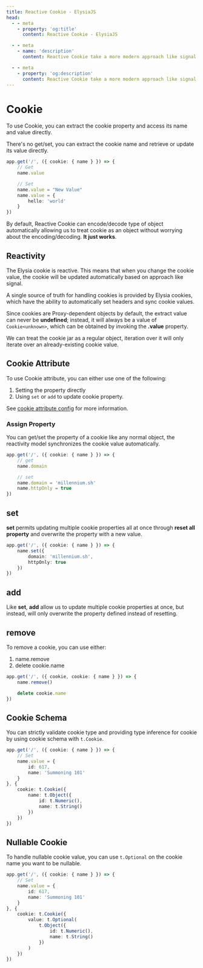 ```yaml
---
title: Reactive Cookie - ElysiaJS
head:
  - - meta
    - property: 'og:title'
      content: Reactive Cookie - ElysiaJS

  - - meta
    - name: 'description'
      content: Reactive Cookie take a more modern approach like signal to handle cookie with an ergonomic API. There's no 'getCookie', 'setCookie', everything is just a cookie object. When you want to use cookie, you just extract the name and value directly.

  - - meta
    - property: 'og:description'
      content: Reactive Cookie take a more modern approach like signal to handle cookie with an ergonomic API. There's no 'getCookie', 'setCookie', everything is just a cookie object. When you want to use cookie, you just extract the name and value directly.
---
```


# Cookie
To use Cookie, you can extract the cookie property and access its name and value directly.

There's no get/set, you can extract the cookie name and retrieve or update its value directly.
```ts
app.get('/', ({ cookie: { name } }) => {
    // Get
    name.value

    // Set
    name.value = "New Value"
    name.value = {
        hello: 'world'
    }
})
```

By default, Reactive Cookie can encode/decode type of object automatically allowing us to treat cookie as an object without worrying about the encoding/decoding. **It just works**.

## Reactivity
The Elysia cookie is reactive. This means that when you change the cookie value, the cookie will be updated automatically based on approach like signal.

A single source of truth for handling cookies is provided by Elysia cookies, which have the ability to automatically set headers and sync cookie values.

Since cookies are Proxy-dependent objects by default, the extract value can never be **undefined**; instead, it will always be a value of `Cookie<unknown>`, which can be obtained by invoking the **.value** property.

We can treat the cookie jar as a regular object, iteration over it will only iterate over an already-existing cookie value.

## Cookie Attribute
To use Cookie attribute, you can either use one of the following:

1. Setting the property directly
2. Using `set` or `add` to update cookie property.

See [cookie attribute config](/patterns/cookie-signature#config) for more information.

### Assign Property
You can get/set the property of a cookie like any normal object, the reactivity model synchronizes the cookie value automatically.

```ts
app.get('/', ({ cookie: { name } }) => {
    // get
    name.domain

    // set
    name.domain = 'millennium.sh'
    name.httpOnly = true
})
```

## set
**set** permits updating multiple cookie properties all at once through **reset all property** and overwrite the property with a new value.

```ts
app.get('/', ({ cookie: { name } }) => {
    name.set({
        domain: 'millennium.sh',
        httpOnly: true
    })
})
```

## add
Like **set**, **add** allow us to update multiple cookie properties at once, but instead, will only overwrite the property defined instead of resetting.

## remove
To remove a cookie, you can use either:
1. name.remove
2. delete cookie.name

```ts
app.get('/', ({ cookie, cookie: { name } }) => {
    name.remove()

    delete cookie.name
})
```

## Cookie Schema
You can strictly validate cookie type and providing type inference for cookie by using cookie schema with `t.Cookie`.

```ts
app.get('/', ({ cookie: { name } }) => {
    // Set
    name.value = {
        id: 617,
        name: 'Summoning 101'
    }
}, {
    cookie: t.Cookie({
        name: t.Object({
            id: t.Numeric(),
            name: t.String()
        })
    })
})
```

## Nullable Cookie
To handle nullable cookie value, you can use `t.Optional` on the cookie name you want to be nullable.

```ts
app.get('/', ({ cookie: { name } }) => {
    // Set
    name.value = {
        id: 617,
        name: 'Summoning 101'
    }
}, {
    cookie: t.Cookie({
        value: t.Optional(
            t.Object({
                id: t.Numeric(),
                name: t.String()
            })
        )
    })
})
```
